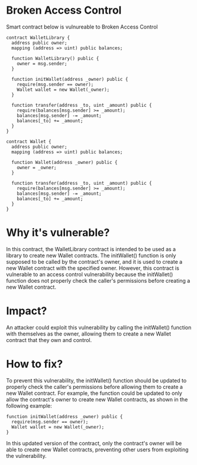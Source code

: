 # Broken Access Control

Smart contract below is vulnureable to Broken Access Control

```solidity
contract WalletLibrary {
  address public owner;
  mapping (address => uint) public balances;

  function WalletLibrary() public {
    owner = msg.sender;
  }

  function initWallet(address _owner) public {
    require(msg.sender == owner);
    Wallet wallet = new Wallet(_owner);
  }

  function transfer(address _to, uint _amount) public {
    require(balances[msg.sender] >= _amount);
    balances[msg.sender] -= _amount;
    balances[_to] += _amount;
  }
}

contract Wallet {
  address public owner;
  mapping (address => uint) public balances;

  function Wallet(address _owner) public {
    owner = _owner;
  }

  function transfer(address _to, uint _amount) public {
    require(balances[msg.sender] >= _amount);
    balances[msg.sender] -= _amount;
    balances[_to] += _amount;
  }
}
```

# Why it's vulnerable?
In this contract, the WalletLibrary contract is intended to be used as a library to create new Wallet contracts. The initWallet() function is only supposed to be called by the contract's owner, and it is used to create a new Wallet contract with the specified owner. However, this contract is vulnerable to an access control vulnerability because the initWallet() function does not properly check the caller's permissions before creating a new Wallet contract.

# Impact?
An attacker could exploit this vulnerability by calling the initWallet() function with themselves as the owner, allowing them to create a new Wallet contract that they own and control.

# How to fix?
To prevent this vulnerability, the initWallet() function should be updated to properly check the caller's permissions before allowing them to create a new Wallet contract. For example, the function could be updated to only allow the contract's owner to create new Wallet contracts, as shown in the following example:

```solidity
function initWallet(address _owner) public {
  require(msg.sender == owner);
  Wallet wallet = new Wallet(_owner);
}
```

In this updated version of the contract, only the contract's owner will be able to create new Wallet contracts, preventing other users from exploiting the vulnerability.
